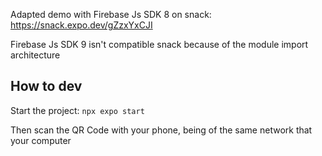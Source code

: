Adapted demo with Firebase Js SDK 8 on snack: https://snack.expo.dev/gZzxYxCJI

Firebase Js SDK 9 isn't compatible snack because of the module import architecture

## How to dev

Start the project: `npx expo start`

Then scan the QR Code with your phone, being of the same network that your computer
